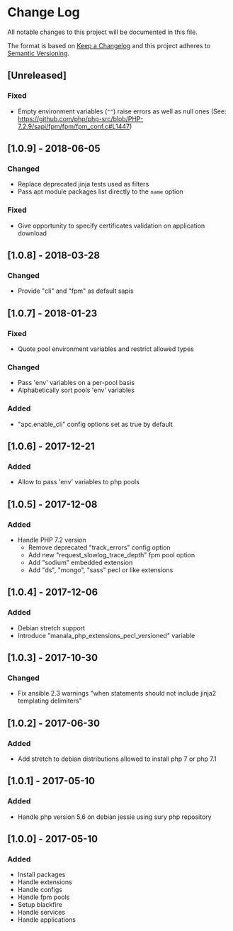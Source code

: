 # Change Log
All notable changes to this project will be documented in this file.

The format is based on [Keep a Changelog](http://keepachangelog.com/)
and this project adheres to [Semantic Versioning](http://semver.org/).

## [Unreleased]
### Fixed
- Empty environment variables (`""`) raise errors as well as null ones (See: https://github.com/php/php-src/blob/PHP-7.2.9/sapi/fpm/fpm/fpm_conf.c#L1447)

## [1.0.9] - 2018-06-05
### Changed
- Replace deprecated jinja tests used as filters
- Pass apt module packages list directly to the `name` option

### Fixed
- Give opportunity to specify certificates validation on application download

## [1.0.8] - 2018-03-28
### Changed
- Provide "cli" and "fpm" as default sapis

## [1.0.7] - 2018-01-23
### Fixed
- Quote pool environment variables and restrict allowed types

### Changed
- Pass 'env' variables on a per-pool basis
- Alphabetically sort pools 'env' variables

### Added
- "apc.enable_cli" config options set as true by default

## [1.0.6] - 2017-12-21
### Added
- Allow to pass 'env' variables to php pools

## [1.0.5] - 2017-12-08
### Added
- Handle PHP 7.2 version
  * Remove deprecated "track_errors" config option
  * Add new "request_slowlog_trace_depth" fpm pool option
  * Add "sodium" embedded extension
  * Add "ds", "mongo", "sass" pecl or like extensions

## [1.0.4] - 2017-12-06
### Added
- Debian stretch support
- Introduce "manala_php_extensions_pecl_versioned" variable

## [1.0.3] - 2017-10-30
### Changed
- Fix ansible 2.3 warnings "when statements should not include jinja2 templating delimiters"

## [1.0.2] - 2017-06-30
### Added
- Add stretch to debian distributions allowed to install php 7 or php 7.1

## [1.0.1] - 2017-05-10
### Added
- Handle php version 5.6 on debian jessie using sury php repository

## [1.0.0] - 2017-05-10
### Added
- Install packages
- Handle extensions
- Handle configs
- Handle fpm pools
- Setup blackfire
- Handle services
- Handle applications
